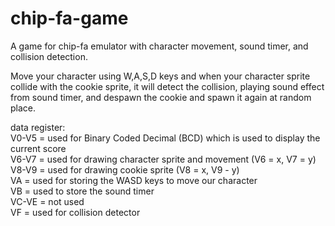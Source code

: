 # chip-fa-game
A game for chip-fa emulator with character movement, sound timer, and collision detection.
<br>
<p>Move your character using W,A,S,D keys and when your character sprite collide with the cookie sprite, it will detect the collision, playing sound effect from sound timer, and despawn the cookie and spawn it again at random place.<p>
data register:<br>
  V0-V5 = used for Binary Coded Decimal (BCD) which is used to display the current score <br>
  V6-V7 = used for drawing character sprite and movement (V6 = x, V7 = y) <br>
  V8-V9 = used for drawing cookie sprite (V8 = x, V9 - y) <br>
  VA = used for storing the WASD keys to move our character <br>
  VB = used to store the sound timer <br>
  VC-VE = not used <br>
  VF = used for collision detector <br>

